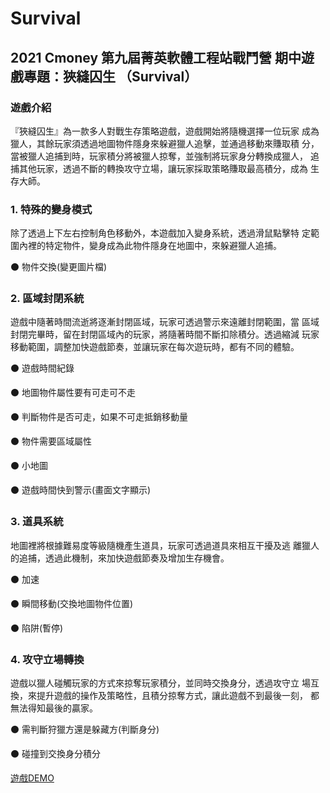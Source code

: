 # Survival

## 2021 Cmoney 第九屆菁英軟體工程站戰鬥營 期中遊戲專題：狹縫囚生 （Survival）

### 遊戲介紹
『狹縫囚生』為一款多人對戰生存策略遊戲，遊戲開始將隨機選擇一位玩家 成為獵人，其餘玩家須透過地圖物件隱身來躲避獵人追擊，並通過移動來賺取積 分，當被獵人追捕到時，玩家積分將被獵人掠奪，並強制將玩家身分轉換成獵人， 追捕其他玩家，透過不斷的轉換攻守立場，讓玩家採取策略賺取最高積分，成為 生存大師。


### 1. 特殊的變身模式
除了透過上下左右控制角色移動外，本遊戲加入變身系統，透過滑鼠點擊特 定範圍內裡的特定物件，變身成為此物件隱身在地圖中，來躲避獵人追捕。

⚫ 物件交換(變更圖片檔)


### 2. 區域封閉系統
遊戲中隨著時間流逝將逐漸封閉區域，玩家可透過警示來遠離封閉範圍，當 區域封閉完畢時，留在封閉區域內的玩家，將隨著時間不斷扣除積分。透過縮減 玩家移動範圍，調整加快遊戲節奏，並讓玩家在每次遊玩時，都有不同的體驗。

⚫ 遊戲時間紀錄

⚫ 地圖物件屬性要有可走可不走

⚫ 判斷物件是否可走，如果不可走抵銷移動量 

⚫ 物件需要區域屬性

⚫ 小地圖

⚫ 遊戲時間快到警示(畫面文字顯示)


### 3. 道具系統
地圖裡將根據難易度等級隨機產生道具，玩家可透過道具來相互干擾及逃 離獵人的追捕，透過此機制，來加快遊戲節奏及增加生存機會。

⚫ 加速

⚫ 瞬間移動(交換地圖物件位置) 

⚫ 陷阱(暫停)


### 4. 攻守立場轉換
遊戲以獵人碰觸玩家的方式來掠奪玩家積分，並同時交換身分，透過攻守立 場互換，來提升遊戲的操作及策略性，且積分掠奪方式，讓此遊戲不到最後一刻， 都無法得知最後的贏家。

⚫ 需判斷狩獵方還是躲藏方(判斷身分) 

⚫ 碰撞到交換身分積分

[遊戲DEMO](https://youtu.be/s_aP_exfGkc)
